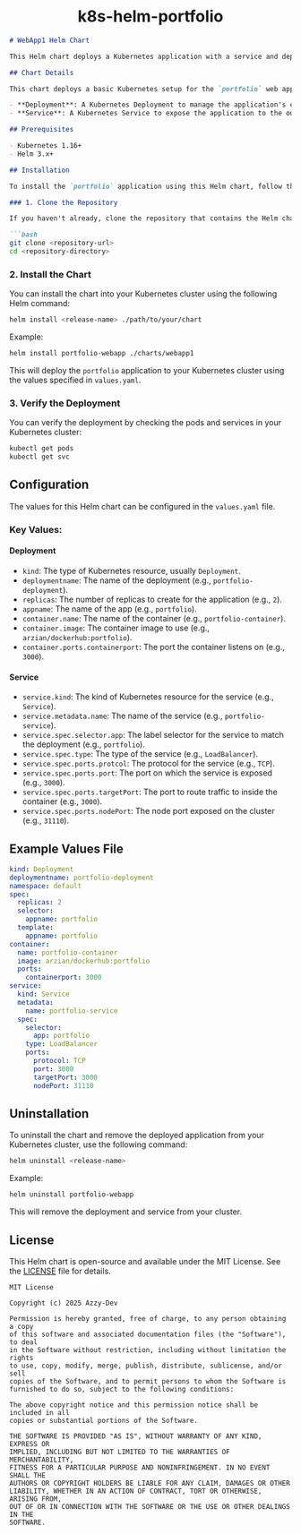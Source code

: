 <h1 align="center">
    k8s-helm-portfolio
</h1>

```markdown
# WebApp1 Helm Chart

This Helm chart deploys a Kubernetes application with a service and deployment for a web app called `portfolio`.

## Chart Details

This chart deploys a basic Kubernetes setup for the `portfolio` web application with the following components:

- **Deployment**: A Kubernetes Deployment to manage the application's containers and replicas.
- **Service**: A Kubernetes Service to expose the application to the outside world using a LoadBalancer.

## Prerequisites

- Kubernetes 1.16+
- Helm 3.x+

## Installation

To install the `portfolio` application using this Helm chart, follow the steps below:

### 1. Clone the Repository

If you haven't already, clone the repository that contains the Helm chart.

```bash
git clone <repository-url>
cd <repository-directory>
```

### 2. Install the Chart

You can install the chart into your Kubernetes cluster using the following Helm command:

```bash
helm install <release-name> ./path/to/your/chart
```

Example:

```bash
helm install portfolio-webapp ./charts/webapp1
```

This will deploy the `portfolio` application to your Kubernetes cluster using the values specified in `values.yaml`.

### 3. Verify the Deployment

You can verify the deployment by checking the pods and services in your Kubernetes cluster:

```bash
kubectl get pods
kubectl get svc
```

## Configuration

The values for this Helm chart can be configured in the `values.yaml` file.

### Key Values:

#### Deployment

- `kind`: The type of Kubernetes resource, usually `Deployment`.
- `deploymentname`: The name of the deployment (e.g., `portfolio-deployment`).
- `replicas`: The number of replicas to create for the application (e.g., `2`).
- `appname`: The name of the app (e.g., `portfolio`).
- `container.name`: The name of the container (e.g., `portfolio-container`).
- `container.image`: The container image to use (e.g., `arzian/dockerhub:portfolio`).
- `container.ports.containerport`: The port the container listens on (e.g., `3000`).

#### Service

- `service.kind`: The kind of Kubernetes resource for the service (e.g., `Service`).
- `service.metadata.name`: The name of the service (e.g., `portfolio-service`).
- `service.spec.selector.app`: The label selector for the service to match the deployment (e.g., `portfolio`).
- `service.spec.type`: The type of the service (e.g., `LoadBalancer`).
- `service.spec.ports.protcol`: The protocol for the service (e.g., `TCP`).
- `service.spec.ports.port`: The port on which the service is exposed (e.g., `3000`).
- `service.spec.ports.targetPort`: The port to route traffic to inside the container (e.g., `3000`).
- `service.spec.ports.nodePort`: The node port exposed on the cluster (e.g., `31110`).

## Example Values File

```yaml
kind: Deployment
deploymentname: portfolio-deployment
namespace: default
spec:
  replicas: 2
  selector:
    appname: portfolio
  template:
    appname: portfolio
container:
  name: portfolio-container
  image: arzian/dockerhub:portfolio
  ports:
    containerport: 3000
service:
  kind: Service
  metadata:
    name: portfolio-service
  spec:
    selector:
      app: portfolio
    type: LoadBalancer
    ports:
      protocol: TCP
      port: 3000
      targetPort: 3000
      nodePort: 31110
```

## Uninstallation

To uninstall the chart and remove the deployed application from your Kubernetes cluster, use the following command:

```bash
helm uninstall <release-name>
```

Example:

```bash
helm uninstall portfolio-webapp
```

This will remove the deployment and service from your cluster.

## License

This Helm chart is open-source and available under the MIT License. See the [LICENSE](LICENSE) file for details.
```
MIT License

Copyright (c) 2025 Azzy-Dev

Permission is hereby granted, free of charge, to any person obtaining a copy
of this software and associated documentation files (the "Software"), to deal
in the Software without restriction, including without limitation the rights
to use, copy, modify, merge, publish, distribute, sublicense, and/or sell
copies of the Software, and to permit persons to whom the Software is
furnished to do so, subject to the following conditions:

The above copyright notice and this permission notice shall be included in all
copies or substantial portions of the Software.

THE SOFTWARE IS PROVIDED "AS IS", WITHOUT WARRANTY OF ANY KIND, EXPRESS OR
IMPLIED, INCLUDING BUT NOT LIMITED TO THE WARRANTIES OF MERCHANTABILITY,
FITNESS FOR A PARTICULAR PURPOSE AND NONINFRINGEMENT. IN NO EVENT SHALL THE
AUTHORS OR COPYRIGHT HOLDERS BE LIABLE FOR ANY CLAIM, DAMAGES OR OTHER
LIABILITY, WHETHER IN AN ACTION OF CONTRACT, TORT OR OTHERWISE, ARISING FROM,
OUT OF OR IN CONNECTION WITH THE SOFTWARE OR THE USE OR OTHER DEALINGS IN THE
SOFTWARE.

